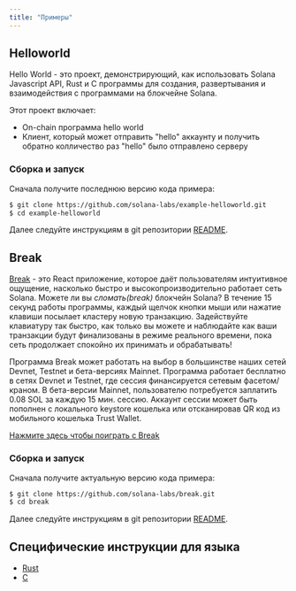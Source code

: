 ```yaml
---
title: "Примеры"
---
```


## Helloworld

Hello World - это проект, демонстрирующий, как использовать Solana Javascript API, Rust и C программы для создания, развертывания и взаимодействия с программами на блокчейне Solana.

Этот проект включает:

- On-chain программа hello world
- Клиент, который может отправить "hello" аккаунту и получить обратно колличество раз "hello" было отправлено серверу

### Сборка и запуск

Сначала получите последнюю версию кода примера:

```bash
$ git clone https://github.com/solana-labs/example-helloworld.git
$ cd example-helloworld
```

Далее следуйте инструкциям в git репозитории [README](https://github.com/solana-labs/example-helloworld/blob/master/README.md).

## Break

[Break](https://break.solana.com/) - это React приложение, которое даёт пользователям интуитивное ощущение, насколько быстро и высокопроизводительно работает сеть Solana. Можете ли вы _сломать(break)_ блокчейн Solana? В течение 15 секунд работы программы, каждый щелчок кнопки мыши или нажатие клавиши посылает кластеру новую транзакцию. Задействуйте клавиатуру так быстро, как только вы можете и наблюдайте как ваши транзакции будут финализованы в режиме реального времени, пока сеть продолжает спокойно их принимать и обрабатывать!

Программа Break может работать на выбор в большинстве наших сетей Devnet, Testnet и бета-версиях Mainnet. Программа работает бесплатно в сетях Devnet и Testnet, где сессия финансируется сетевым фасетом/краном. В бета-версии Mainnet, пользователю потребуется заплатить 0.08 SOL за каждую 15 мин. сессию. Аккаунт сессии может быть пополнен с локального keystore кошелька или отсканировав QR код из мобильного кошелька Trust Wallet.

[Нажмите здесь чтобы поиграть с Break](https://break.solana.com/)

### Сборка и запуск

Сначала получите актуальную версию кода примера:

```bash
$ git clone https://github.com/solana-labs/break.git
$ cd break
```

Далее следуйте инструкциям в git репозитории [README](https://github.com/solana-labs/break/blob/master/README.md).

## Специфические инструкции для языка

- [Rust](developing-rust.md#examples)
- [C](developing-c.md#examples)
